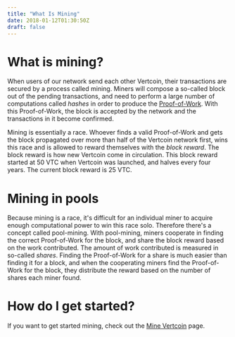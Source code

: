 ```yaml
---
title: "What Is Mining"
date: 2018-01-12T01:30:50Z
draft: false
---
```

# What is mining?
When users of our network send each other Vertcoin, their transactions are secured by a process called mining. Miners will compose a so-called block out of the pending transactions, and need to perform a large number of computations called _hashes_ in order to produce the [Proof-of-Work](https://en.bitcoin.it/wiki/Proof_of_work). With this Proof-of-Work, the block is accepted by the network and the transactions in it become confirmed.

Mining is essentially a race. Whoever finds a valid Proof-of-Work and gets the block propagated over more than half of the Vertcoin network first, wins this race and is allowed to reward themselves with the _block reward_. The block reward is how new Vertcoin come in circulation. This block reward started at 50 VTC when Vertcoin was launched, and halves every four years. The current block reward is 25 VTC. 

# Mining in pools

Because mining is a race, it's difficult for an individual miner to acquire enough computational power to win this race solo. Therefore there's a concept called pool-mining. With pool-mining, miners cooperate in finding the correct Proof-of-Work for the block, and share the block reward based on the work contributed. The amount of work contributed is measured in so-called _shares_. Finding the Proof-of-Work for a share is much easier than finding it for a block, and when the cooperating miners find the Proof-of-Work for the block, they distribute the reward based on the number of shares each miner found. 

# How do I get started?

If you want to get started mining, check out the [Mine Vertcoin](/mine) page.